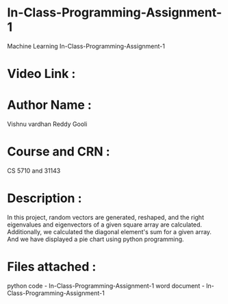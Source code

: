 # In-Class-Programming-Assignment-1
Machine Learning In-Class-Programming-Assignment-1

# Video Link :

# Author Name :
Vishnu vardhan Reddy Gooli

# Course and CRN :
CS 5710 and 31143

# Description :
In this project, random vectors are generated, reshaped, and the right eigenvalues and eigenvectors of a given square array are calculated. Additionally, we calculated the diagonal element's sum for a given array. And we have displayed a pie chart using python programming.

# Files attached :
python code - In-Class-Programming-Assignment-1 word document - In-Class-Programming-Assignment-1
